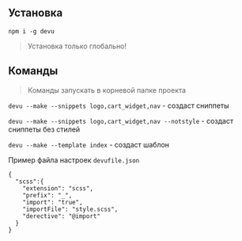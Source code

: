 ## Установка

`npm i -g devu`

> Установка только глобально!

## Команды

> Команды запускать в корневой папке проекта

`devu --make --snippets logo,cart_widget,nav` - создаст сниппеты

`devu --make --snippets logo,cart_widget,nav --notstyle` - создаст сниппеты без стилей

`devu --make --template index` - создаст шаблон

Пример файла настроек `devufile.json`
```
{
  "scss":{
    "extension": "scss",
    "prefix": "_",
    "import": "true",
    "importFile": "style.scss",
    "derective": "@import"
  }
}
```
